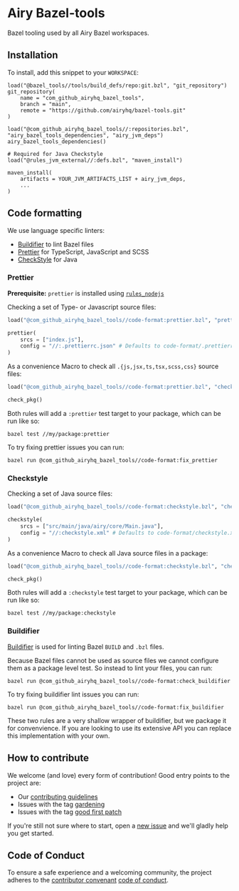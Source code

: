 # Airy Bazel-tools

Bazel tooling used by all Airy Bazel workspaces.

## Installation

To install, add this snippet to your `WORKSPACE`:

```
load("@bazel_tools//tools/build_defs/repo:git.bzl", "git_repository")
git_repository(
    name = "com_github_airyhq_bazel_tools",
    branch = "main",
    remote = "https://github.com/airyhq/bazel-tools.git"
)

load("@com_github_airyhq_bazel_tools//:repositories.bzl", "airy_bazel_tools_dependencies", "airy_jvm_deps")
airy_bazel_tools_dependencies()

# Required for Java Checkstyle
load("@rules_jvm_external//:defs.bzl", "maven_install")

maven_install(
    artifacts = YOUR_JVM_ARTIFACTS_LIST + airy_jvm_deps,
    ...
)
```

## Code formatting

We use language specific linters:

- [Buildifier](https://github.com/bazelbuild/buildtools/tree/master/buildifier)
  to lint Bazel files
- [Prettier](https://prettier.io/) for TypeScript, JavaScript and SCSS
- [CheckStyle](https://checkstyle.sourceforge.io/) for Java

### Prettier

**Prerequisite:** `prettier` is installed using [`rules_nodejs`](https://bazelbuild.github.io/rules_nodejs/)

Checking a set of Type- or Javascript source files:

```python
load("@com_github_airyhq_bazel_tools//code-format:prettier.bzl", "prettier")

prettier(
    srcs = ["index.js"],
    config = "//:.prettierrc.json" # Defaults to code-format/.prettierrc.json
)
```

As a convenience Macro to check all `.{js,jsx,ts,tsx,scss,css}` source files:

```python
load("@com_github_airyhq_bazel_tools//code-format:prettier.bzl", "check_pkg")

check_pkg()
```

Both rules will add a `:prettier` test target to your package, which can be run like so:

```shell script
bazel test //my/package:prettier
```

To try fixing prettier issues you can run:

```shell script
bazel run @com_github_airyhq_bazel_tools//code-format:fix_prettier
```

### Checkstyle

Checking a set of Java source files:

```python
load("@com_github_airyhq_bazel_tools//code-format:checkstyle.bzl", "checkstyle")

checkstyle(
    srcs = ["src/main/java/airy/core/Main.java"],
    config = "//:checkstyle.xml" # Defaults to code-format/checkstyle.xml
)
```

As a convenience Macro to check all Java source files in a package:

```python
load("@com_github_airyhq_bazel_tools//code-format:checkstyle.bzl", "check_pkg")

check_pkg()
```

Both rules will add a `:checkstyle` test target to your package, which can be run like so:

```shell script
bazel test //my/package:checkstyle
```

### Buildifier

[Buildifier](https://github.com/bazelbuild/buildtools/tree/master/buildifier) is used for linting Bazel `BUILD` and `.bzl` files.

Because Bazel files cannot be used as source files we cannot configure them as a package level test.
So instead to lint your files, you can run:

```shell script
bazel run @com_github_airyhq_bazel_tools//code-format:check_buildifier
```

To try fixing buildifier lint issues you can run:

```shell script
bazel run @com_github_airyhq_bazel_tools//code-format:fix_buildifier
```

These two rules are a very shallow wrapper of buildifier, but we package it for convenvience. If you are looking
to use its extensive API you can replace this implementation with your own.

## How to contribute

We welcome (and love) every form of contribution! Good entry points to the
project are:

- Our [contributing guidelines](TODO)
- Issues with the tag
  [gardening](https://github.com/airyhq/bazel-tools/issues?q=is%3Aissue+is%3Aopen+label%3Agardening)
- Issues with the tag [good first
  patch](https://github.com/airyhq/bazel-tools/issues?q=is%3Aissue+is%3Aopen+label%3A%22good+first+patch%22)

If you're still not sure where to start, open a [new
issue](https://github.com/airyhq/bazel-tools/issues/new) and we'll gladly help you get
started.

## Code of Conduct

To ensure a safe experience and a welcoming community, the project adheres to the [contributor
convenant](https://www.contributor-covenant.org/) [code of
conduct](/code_of_conduct.md).
